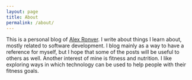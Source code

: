 ```yaml
---
layout: page
title: About
permalink: /about/
---
```


This is a personal blog of [Alex Ronver](https://www.linkedin.com/in/alexander-rovner/).
I write about things I learn about, mostly related to software development.
I blog mainly as a way to have a reference for myself, but I hope that some of the posts will be useful to others as well.
Another interest of mine is fitness and nutrition. I like exploring ways in which technology can be used to help people
with their fitness goals.
